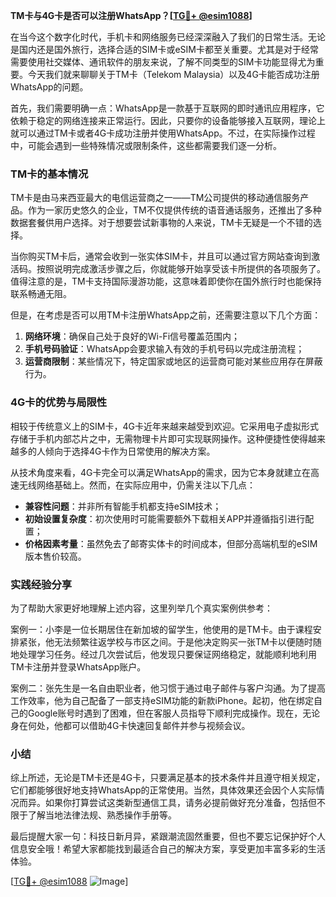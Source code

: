 **TM卡与4G卡是否可以注册WhatsApp？[[TG💪+ @esim1088](https://t.me/s/esim1088)]**

在当今这个数字化时代，手机卡和网络服务已经深深融入了我们的日常生活。无论是国内还是国外旅行，选择合适的SIM卡或eSIM卡都至关重要。尤其是对于经常需要使用社交媒体、通讯软件的朋友来说，了解不同类型的SIM卡功能显得尤为重要。今天我们就来聊聊关于TM卡（Telekom Malaysia）以及4G卡能否成功注册WhatsApp的问题。

首先，我们需要明确一点：WhatsApp是一款基于互联网的即时通讯应用程序，它依赖于稳定的网络连接来正常运行。因此，只要你的设备能够接入互联网，理论上就可以通过TM卡或者4G卡成功注册并使用WhatsApp。不过，在实际操作过程中，可能会遇到一些特殊情况或限制条件，这些都需要我们逐一分析。

### TM卡的基本情况

TM卡是由马来西亚最大的电信运营商之一——TM公司提供的移动通信服务产品。作为一家历史悠久的企业，TM不仅提供传统的语音通话服务，还推出了多种数据套餐供用户选择。对于想要尝试新事物的人来说，TM卡无疑是一个不错的选择。

当你购买TM卡后，通常会收到一张实体SIM卡，并且可以通过官方网站查询到激活码。按照说明完成激活步骤之后，你就能够开始享受该卡所提供的各项服务了。值得注意的是，TM卡支持国际漫游功能，这意味着即使你在国外旅行时也能保持联系畅通无阻。

但是，在考虑是否可以用TM卡注册WhatsApp之前，还需要注意以下几个方面：

1. **网络环境**：确保自己处于良好的Wi-Fi信号覆盖范围内；
2. **手机号码验证**：WhatsApp会要求输入有效的手机号码以完成注册流程；
3. **运营商限制**：某些情况下，特定国家或地区的运营商可能对某些应用存在屏蔽行为。

### 4G卡的优势与局限性

相较于传统意义上的SIM卡，4G卡近年来越来越受到欢迎。它采用电子虚拟形式存储于手机内部芯片之中，无需物理卡片即可实现联网操作。这种便捷性使得越来越多的人倾向于选择4G卡作为日常使用的解决方案。

从技术角度来看，4G卡完全可以满足WhatsApp的需求，因为它本身就建立在高速无线网络基础上。然而，在实际应用中，仍需关注以下几点：

- **兼容性问题**：并非所有智能手机都支持eSIM技术；
- **初始设置复杂度**：初次使用时可能需要额外下载相关APP并遵循指引进行配置；
- **价格因素考量**：虽然免去了邮寄实体卡的时间成本，但部分高端机型的eSIM版本售价较高。

### 实践经验分享

为了帮助大家更好地理解上述内容，这里列举几个真实案例供参考：

案例一：小李是一位长期居住在新加坡的留学生，他使用的是TM卡。由于课程安排紧张，他无法频繁往返学校与市区之间。于是他决定购买一张TM卡以便随时随地处理学习任务。经过几次尝试后，他发现只要保证网络稳定，就能顺利地利用TM卡注册并登录WhatsApp账户。

案例二：张先生是一名自由职业者，他习惯于通过电子邮件与客户沟通。为了提高工作效率，他为自己配备了一部支持eSIM功能的新款iPhone。起初，他在绑定自己的Google账号时遇到了困难，但在客服人员指导下顺利完成操作。现在，无论身在何处，他都可以借助4G卡快速回复邮件并参与视频会议。

### 小结

综上所述，无论是TM卡还是4G卡，只要满足基本的技术条件并且遵守相关规定，它们都能够很好地支持WhatsApp的正常使用。当然，具体效果还会因个人实际情况而异。如果你打算尝试这类新型通信工具，请务必提前做好充分准备，包括但不限于了解当地法律法规、熟悉操作手册等。

最后提醒大家一句：科技日新月异，紧跟潮流固然重要，但也不要忘记保护好个人信息安全哦！希望大家都能找到最适合自己的解决方案，享受更加丰富多彩的生活体验。

[[TG💪+ @esim1088](https://t.me/s/esim1088) ![Image](https://i.postimg.cc/4NQfJmqS/Snipaste-2025-05-13-00-14-12.png)]